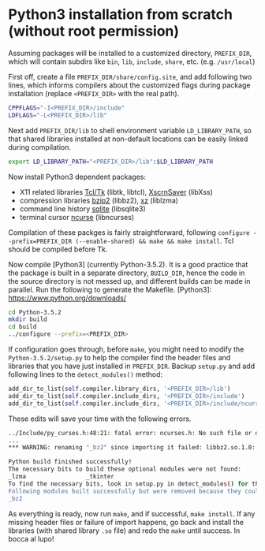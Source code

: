 # Python3 installation from scratch (without root permission)

Assuming packages will be installed to a customized directory, `PREFIX_DIR`, which will contain subdirs like `bin`, `lib`, `include`, `share`, etc. (e.g. `/usr/local`)

First off, create a file `PREFIX_DIR/share/config.site`, and add following two lines, which informs compilers about the customized flags during package installation (replace `<PREFIX_DIR>` with the real path).  

```bash
CPPFLAGS="-I<PREFIX_DIR>/include"
LDFLAGS="-L<PREFIX_DIR>/lib"
```

Next add `PREFIX_DIR/lib` to shell environment variable `LD_LIBRARY_PATH`, so that shared libraries installed at non-default locations can be easily linked during compilation. 

```bash
export LD_LIBRARY_PATH="<PREFIX_DIR>/lib":$LD_LIBRARY_PATH
```

Now install Python3 dependent packages:

* X11 related libraries [Tcl/Tk] (libtk, libtcl), [XscrnSaver] (libXss)
* compression libraries [bzip2] (libbz2), [xz] (liblzma)
* command line history [sqlite] (libsqlite3)
* terminal cursor [ncurse] (libncurses)

[Tcl/Tk]: https://tcl.tk/software/tcltk/download.html
[XscrnSaver]: http://www.linuxfromscratch.org/blfs/view/svn/x/x7lib.html
[bzip2]: http://www.bzip.org/downloads.html
[xz]: http://tukaani.org/xz/
[sqlite]: https://sqlite.org/download.html
[ncurse]: https://www.gnu.org/software/ncurses/



Compilation of these packges is fairly straightforward, following `configure --prefix=PREFIX_DIR (--enable-shared) && make && make install`. Tcl should be compiled before Tk. 

Now compile [Python3] (currently Python-3.5.2). It is a good practice that the package is built in a separate directory, `BUILD_DIR`, hence the code in the source directory is not messed up, and different builds can be made in parallel. Run the following to generate the Makefile.
[Python3]: https://www.python.org/downloads/

```bash
cd Python-3.5.2
mkdir build
cd build
../configure --prefix=<PREFIX_DIR>
```

If configuration goes through, before `make`, you might need to modify the `Python-3.5.2/setup.py` to help the compiler find the header files and libraries that you have just installed in `PREFIX_DIR`. Backup `setup.py` and add following lines to the `detect_modules()` method:

```python
add_dir_to_list(self.compiler.library_dirs, '<PREFIX_DIR>/lib')
add_dir_to_list(self.compiler.include_dirs, '<PREFIX_DIR>/include')
add_dir_to_list(self.compiler.include_dirs, '<PREFIX_DIR>/include/ncurses')
```

These edits will save your time with the following errors. 

```bash
../Include/py_curses.h:48:21: fatal error: ncurses.h: No such file or directory
...
*** WARNING: renaming "_bz2" since importing it failed: libbz2.so.1.0: cannot open shared object file: No such file or directory

Python build finished successfully!
The necessary bits to build these optional modules were not found:
_lzma                 _tkinter                                 
To find the necessary bits, look in setup.py in detect_modules() for the module's name.
Following modules built successfully but were removed because they could not be imported:
_bz2      
```

As everything is ready, now run `make`, and if successful, `make install`. If any missing header files or failure of import happens, go back and install the libraries (with shared library `.so` file) and redo the `make` until success. In bocca al lupo!


